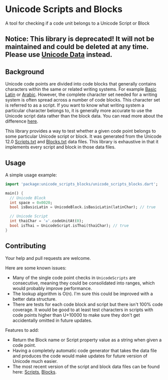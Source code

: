 # Unicode Scripts and Blocks

A tool for checking if a code unit belongs to a Unicode Script or Block

## Notice: This library is deprecated! It will not be maintained and could be deleted at any time. Please use [Unicode Data](https://github.com/suragch/unicode_data) instead.

## Background

Unicode code points are divided into code blocks that generally contains characters within the same or related writing systems. For example [Basic Latin](https://en.wikipedia.org/wiki/Basic_Latin_(Unicode_block)) or [Arabic](https://en.wikipedia.org/wiki/Arabic_(Unicode_block)). However, the complete character set needed for a writing system is often spread across a number of code blocks. This character set is referred to as a script. If you want to know what writing system a particular character belongs to, it is generally more accurate to use the Unicode script data rather than the block data. You can read more about the difference [here](http://www.unicode.org/reports/tr24/#Scripts_and_Blocks).

This library provides a way to test whether a given code point belongs to some particular Unicode script or block. It was generated from the Unicode 12.0 [Scripts.txt](https://www.unicode.org/Public/12.0.0/ucd/Scripts.txt) and [Blocks.txt](https://www.unicode.org/Public/12.0.0/ucd/Blocks.txt) data files. This library is exhaustive in that it implements every script and block in those data files.

## Usage

A simple usage example:

```dart
import 'package:unicode_scripts_blocks/unicode_scripts_blocks.dart';

main() {
  // Unicode Block
  int space = 0x0020;
  bool isBasicLatin = UnicodeBlock.isBasicLatin(latinChar); // true

  // Unicode Script
  int thaiChar = 'ด'.codeUnitAt(0);
  bool isThai = UnicodeScript.isThai(thaiChar); // true
}
```

## Contributing

Your help and pull requests are welcome.

Here are some known issues:

- Many of the single code point checks in `UnicodeScripts` are consecutive, meaning they could be consolidated into ranges, which would probably improve performance.
- The lookup algorithm is O(n). I'm sure this could be improved with a better data structure.
- There are tests for each code block and script but there isn't 100% code coverage. It would be good to at least test characters in scripts with code points higher than U+10000 to make sure they don't get accidentally omitted in future updates.

Features to add:

- Return the Block name or Script property value as a string when given a code point.
- Having a completely automatic code generator that takes the data file and produces the code would make updates for future version of Unicode much easier.
- The most recent version of the script and block data files can be found here: [Scripts](https://www.unicode.org/reports/tr41/tr41-24.html#Data24), [Blocks](https://www.unicode.org/reports/tr41/tr41-24.html#Blocks).
